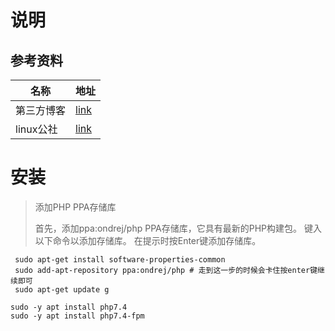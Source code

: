 # 说明



## 参考资料

| 名称       | 地址                                                      |
| ---------- | --------------------------------------------------------- |
| 第三方博客 | [link](https://www.jb51.net/article/159383.htm)           |
| linux公社  | [link](https://www.linuxidc.com/Linux/2020-02/162379.htm) |

# 安装

> 添加PHP PPA存储库
>
> 首先，添加ppa:ondrej/php PPA存储库，它具有最新的PHP构建包。 键入以下命令以添加存储库。 在提示时按Enter键添加存储库。

```shell
 sudo apt-get install software-properties-common
 sudo add-apt-repository ppa:ondrej/php # 走到这一步的时候会卡住按enter键继续即可
 sudo apt-get update g
```



```shell
sudo -y apt install php7.4 
sudo -y apt install php7.4-fpm
```


